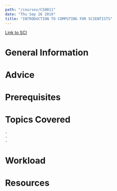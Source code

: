 ```yaml
---
path: "/courses/CS0011"
date: "Thu Sep 26 2019"
title: "INTRODUCTION TO COMPUTING FOR SCIENTISTS"
---
```

[Link to SCI]("http://courses.sci.pitt.edu/courses/courses/view/CS-0011")

# General Information

# Advice


# Prerequisites
<!-- PREREQ_REPLACEMENT (Do not remove) -->

<!-- END PREREQ_REPLACEMENT (Do not remove) -->
# Topics Covered
	- 
	-
	-
# Workload

<!-- TESTIMONIALS
# Testimonials
This gets replaced with Gatsby, its
data comes from Google Sheets for easier
editing!
-->

# Resources
